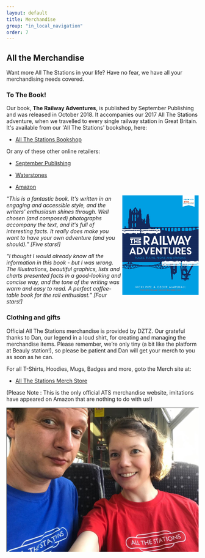 ```yaml
---
layout: default
title: Merchandise
group: "in_local_navigation"
order: 7
---
```

## All the Merchandise

Want more All The Stations in your life? Have no fear, we have all your merchandising needs covered.

### To The Book!

Our book, <strong>The Railway Adventures</strong>, is published by September Publishing and was released in October 2018. It accompanies our 2017 All The Stations adventure, when we travelled to every single railway station in Great Britain. It's available from our 'All The Stations' bookshop, here:

* <a href="https://uk.bookshop.org/shop/allthestations">All The Stations Bookshop</a> 

Or any of these other online retailers:

* <a href="https://www.septemberpublishing.org/product/the-railway-adventures/">September Publishing</a> 

* <a href="https://www.waterstones.com/book/the-railway-adventures/vicki-pipe/geoff-marshall/9781910463871">Waterstones</a>

* <a href="https://www.amazon.co.uk/Railway-Adventures-Places-Trains-Stations/dp/1910463876/ref=sr_1_1?ie=UTF8&qid=1552759844&sr=8-1&keywords=The+Railway+Adventures">Amazon</a>

<img src="/static/images/uploads/The Railway Adventures - Cover.jpg" height="260px" width="200px" style="float:right;"/>

<em>“This is a fantastic book. It's written in an engaging and accessible style, and the writers' enthusiasm shines through. Well chosen (and composed) photographs accompany the text, and it's full of interesting facts. It really does make you want to have your own adventure (and you should).” [Five stars!]</em>

<em>“I thought I would already know all the information in this book - but I was wrong. The illustrations, beautiful graphics, lists and charts presented facts in a good-looking and concise way, and the tone of the writing was warm and easy to read. A perfect coffee-table book for the rail enthusiast.” [Four stars!]</em>


### Clothing and gifts

Official All The Stations merchandise is provided by DZTZ. Our grateful thanks to Dan, our legend in a loud shirt, for creating and managing the merchandise items. Please remember, we’re only tiny (a bit like the platform at Beauly station!), so please be patient and Dan will get your merch to you as soon as he can.

For all T-Shirts, Hoodies, Mugs, Badges and more, goto the Merch site at:

* <a href="http://allthestations.dztz.co.uk/">All The Stations Merch Store</a>

(Please Note : This is the only official ATS merchandise website, imitations have appeared on Amazon that are nothing to do with us!)

<img src="/static/images/uploads/All The Stations tshirts.png" alt="Geoff &amp; Vicky presenting T-Shirts"/>



